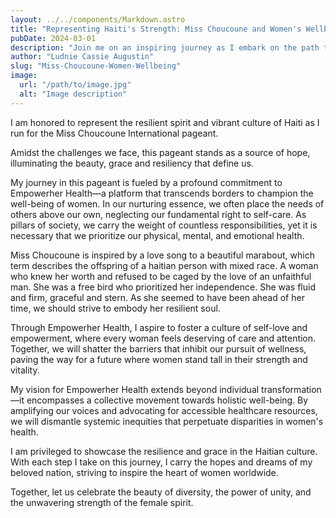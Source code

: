 ```yaml
---
layout: ../../components/Markdown.astro
title: "Representing Haiti's Strength: Miss Choucoune and Women's Wellbeing"
pubDate: 2024-03-01
description: "Join me on an inspiring journey as I embark on the path to the Miss Choucoune International pageant, a symbol of hope and resilience that shines a light on the rich cultural tapestry and indomitable spirit of Haiti. This pageant is more than just a contest; it is a platform for empowerment, a celebration of beauty, grace, and the unyielding strength that defines the Haitian people."
author: "Ludnie Cassie Augustin"
slug: "Miss-Choucoune-Women-Wellbeing"
image:
  url: "/path/to/image.jpg"
  alt: "Image description"
---
```


I am honored to represent the resilient spirit and vibrant culture of Haiti as I run for the Miss Choucoune International pageant.

Amidst the challenges we face, this pageant stands as a source of hope, illuminating the beauty, grace and resiliency that define us.

My journey in this pageant is fueled by a profound commitment to Empowerher Health—a platform that transcends borders to champion the well-being of women.
In our nurturing essence, we often place the needs of others above our own, neglecting our fundamental right to self-care.
As pillars of society, we carry the weight of countless responsibilities, yet it is necessary that we prioritize our physical, mental, and emotional health.

Miss Choucoune is inspired by a love song to a beautiful marabout, which term describes the offspring of a haitian person with mixed race.
A woman who knew her worth and refused to be caged by the love of an unfaithful man. She was a free bird who prioritized her independence.
She was fluid and firm, graceful and stern. As she seemed to have been ahead of her time, we should strive to embody her resilient soul.

Through Empowerher Health, I aspire to foster a culture of self-love and empowerment, where every woman feels deserving of care and attention.
Together, we will shatter the barriers that inhibit our pursuit of wellness, paving the way for a future where women stand tall in their strength and vitality.

My vision for Empowerher Health extends beyond individual transformation—it encompasses a collective movement towards holistic well-being.
By amplifying our voices and advocating for accessible healthcare resources, we will dismantle systemic inequities that perpetuate disparities in women's health.

I am privileged to showcase the resilience and grace in the Haitian culture. With each step I take on this journey,
I carry the hopes and dreams of my beloved nation, striving to inspire the heart of women worldwide.

Together, let us celebrate the beauty of diversity, the power of unity, and the unwavering strength of the female spirit.
